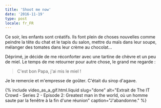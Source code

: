 ```yaml
---
title: 'Shoot me now'
date: '2016-11-19'
type: post
locale: fr_FR
---
```


Ce soir, les enfants sont créatifs. Ils font plein de choses nouvelles comme peindre la tête du chat et le tapis du salon, mettre du maïs dans leur soupe, mélanger des tomates dans leur crème au chocolat…

<!-- more -->

Déprimé, je décide de me réconforter avec une tartine de chèvre et un peu de miel. Le temps de me retourner pour autre chose, le grand me regarde :

> C'est bon Papa, j'ai mis le miel !

Je le remercie et m'empresse de goûter. C'était du sirop d'agave.

{% include video_as_a_gif.html.liquid
    slug="done"
    alt="Extrait de The IT Crowd - Series 2 - Episode 2: Greatest man in the world, où un homme saute par la fenêtre à la fin d'une réunion"
    caption="J'abandonne."
%}
